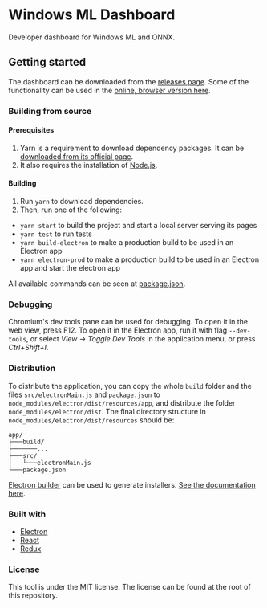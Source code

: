 # Windows ML Dashboard

Developer dashboard for Windows ML and ONNX.

## Getting started

The dashboard can be downloaded from the [releases page](https://github.com/Microsoft/Windows-Machine-Learning/releases). Some of the functionality can be used in the [online, browser version here](TODO).

### Building from source

#### Prerequisites

1. Yarn is a requirement to download dependency packages. It can be [downloaded from its official page](https://yarnpkg.com/en/docs/install). 
2. It also requires the installation of [Node.js](https://nodejs.org/en/).


#### Building

1. Run `yarn` to download dependencies. 
2. Then, run one of the following:

* `yarn start` to build the project and start a local server serving its pages
* `yarn test` to run tests
* `yarn build-electron` to make a production build to be used in an Electron app
* `yarn electron-prod` to make a production build to be used in an Electron app and start the electron app

All available commands can be seen at [package.json](package.json).

### Debugging

Chromium's dev tools pane can be used for debugging. To open it in the web view, press F12. To open it in the Electron app, run it with flag `--dev-tools`, or select *View -> Toggle Dev Tools* in the application menu, or press *Ctrl+Shift+I*.

### Distribution

To distribute the application, you can copy the whole `build` folder and the files `src/electronMain.js` and `package.json` to `node_modules/electron/dist/resources/app`, and distribute the folder `node_modules/electron/dist`. The final directory structure in `node_modules/electron/dist/resources` should be:

```
app/
├───build/
├───────...
├───src/
│   └───electronMain.js
└───package.json
```

[Electron builder](https://github.com/electron-userland/electron-builder) can be used to generate installers. [See the documentation here](https://www.electron.build/).

### Built with

* [Electron](https://electronjs.org/)
* [React](https://reactjs.org/)
* [Redux](https://redux.js.org/)

### License

This tool is under the MIT license. The license can be found at the root of this repository.

